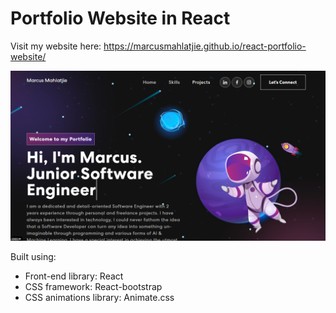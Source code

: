 # Portfolio Website in React
Visit my website here:  https://marcusmahlatjie.github.io/react-portfolio-website/


<img width="1266" alt="Screen Shot 2022-06-19 at 2 18 18 PM" src="https://github.com/MarcusMahlatjie/react-portfolio-website/blob/main/src/assets/img/img.png">

Built using:

- Front-end library: React
- CSS framework: React-bootstrap
- CSS animations library: Animate.css
